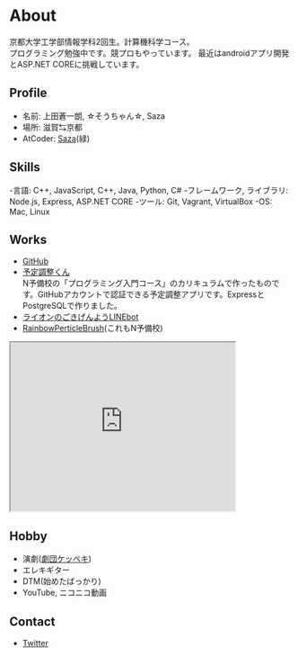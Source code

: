 # About
京都大学工学部情報学科2回生。計算機科学コース。  
プログラミング勉強中です。競プロもやっています。 
最近はandroidアプリ開発とASP.NET COREに挑戦しています。

## Profile
- 名前: 上田蒼一朗, ☆そうちゃん☆, Saza
- 場所: 滋賀⇆京都
- AtCoder: [Saza](https://atcoder.jp/users/Saza)(緑)

## Skills
-言語: C++, JavaScript, C++, Java, Python, C#
-フレームワーク, ライブラリ: Node.js, Express, ASP.NET CORE
-ツール: Git, Vagrant, VirtualBox
-OS: Mac, Linux

## Works
- [GitHub](https://github.com/Saza-ku)
- [予定調整くん](https://secret-tor-45588.herokuapp.com/)  
N予備校の「プログラミング入門コース」のカリキュラムで作ったものです。GitHubアカウントで認証できる予定調整アプリです。ExpressとPostgreSQLで作りました。
- [ライオンのごきげんようLINEbot](https://lin.ee/7jfJKZh)
- [RainbowPerticleBrush](https://www.openprocessing.org/sketch/918514)(これもN予備校)
<iframe src="https://www.openprocessing.org/sketch/918514/embed/" width="400" height="300"></iframe>

## Hobby
- 演劇([劇団ケッペキ](http://keppeki.lar.jp))
- エレキギター
- DTM(始めたばっかり)
- YouTube, ニコニコ動画

## Contact
- [Twitter](https://twitter.com/suku0710)
